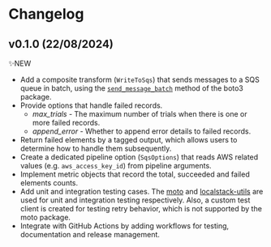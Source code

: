 # Changelog

<!--next-version-placeholder-->

## v0.1.0 (22/08/2024)

✨NEW

- Add a composite transform (`WriteToSqs`) that sends messages to a SQS queue in batch, using the [`send_message_batch`](https://boto3.amazonaws.com/v1/documentation/api/latest/reference/services/sqs/client/send_message_batch.html) method of the boto3 package.
- Provide options that handle failed records.
  - _max_trials_ - The maximum number of trials when there is one or more failed records.
  - _append_error_ - Whether to append error details to failed records.
- Return failed elements by a tagged output, which allows users to determine how to handle them subsequently.
- Create a dedicated pipeline option (`SqsOptions`) that reads AWS related values (e.g. `aws_access_key_id`) from pipeline arguments.
- Implement metric objects that record the total, succeeded and failed elements counts.
- Add unit and integration testing cases. The [moto](https://github.com/getmoto/moto) and [localstack-utils](https://docs.localstack.cloud/user-guide/tools/testing-utils/) are used for unit and integration testing respectively. Also, a custom test client is created for testing retry behavior, which is not supported by the moto package.
- Integrate with GitHub Actions by adding workflows for testing, documentation and release management.
